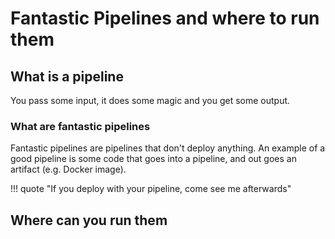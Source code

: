 # Fantastic Pipelines and where to run them

## What is a pipeline

You pass some input, it does some magic and you get some output.

### What are fantastic pipelines

Fantastic pipelines are pipelines that don't deploy anything. An example of a good pipeline is some code that goes into a pipeline, and out goes an artifact (e.g. Docker image).

!!! quote "If you deploy with your pipeline, come see me afterwards"

## Where can you run them


